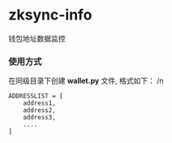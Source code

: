 # zksync-info

钱包地址数据监控

### 使用方式

在同级目录下创建 **wallet.py** 文件, 格式如下： /n

```
ADDRESSLIST = [
    address1,
    address2,
    address3,
    ....
]
```